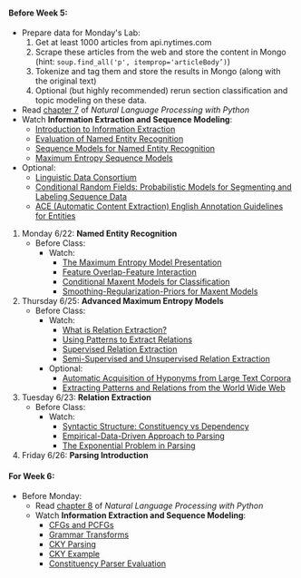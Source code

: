 #### Before Week 5:
+ Prepare data for Monday's Lab:
    1. Get at least 1000 articles from api.nytimes.com
    2. Scrape these articles from the web and store the content in Mongo (hint: `soup.find_all('p', itemprop='articleBody’)`)
    3. Tokenize and tag them and store the results in Mongo (along with the original text)
    4. Optional (but highly recommended) rerun section classification and topic modeling on these data. 
+ Read [chapter 7](http://www.nltk.org/book_1ed/ch07.html) of _Natural Language Processing with Python_
+ Watch **Information Extraction and Sequence Modeling**:
    * [Introduction to Information Extraction](https://class.coursera.org/nlp/lecture/61)
    * [Evaluation of Named Entity Recognition](https://class.coursera.org/nlp/lecture/132)
    * [Sequence Models for Named Entity Recognition](https://class.coursera.org/nlp/lecture/59)
    * [Maximum Entropy Sequence Models](https://class.coursera.org/nlp/lecture/133)
+ Optional: 
    * [Linguistic Data Consortium](https://www.ldc.upenn.edu/)
    * [Conditional Random Fields: Probabilistic Models for Segmenting and Labeling Sequence Data](http://repository.upenn.edu/cgi/viewcontent.cgi?article=1162&context=cis_papers)
    * [ACE (Automatic Content Extraction) English Annotation Guidelines for Entities](https://www.ldc.upenn.edu/sites/www.ldc.upenn.edu/files/english-entities-guidelines-v6.6.pdf)

1. Monday 6/22: **Named Entity Recognition**
    - Before Class:
        - Watch:
            - [The Maximum Entropy Model Presentation](https://class.coursera.org/nlp/lecture/148)
            - [Feature Overlap-Feature Interaction](https://class.coursera.org/nlp/lecture/135)
            - [Conditional Maxent Models for Classification](https://class.coursera.org/nlp/lecture/147)
            - [Smoothing-Regularization-Priors for Maxent Models](https://class.coursera.org/nlp/lecture/136)
3. Thursday 6/25: **Advanced Maximum Entropy Models**
    - Before Class:
        - Watch:
            - [What is Relation Extraction?](https://class.coursera.org/nlp/lecture/138)
            - [Using Patterns to Extract Relations](https://class.coursera.org/nlp/lecture/139)
            - [Supervised Relation Extraction](https://class.coursera.org/nlp/lecture/140)
            - [Semi-Supervised and Unsupervised Relation Extraction](https://class.coursera.org/nlp/lecture/141)
        + Optional: 
            * [Automatic Acquisition of Hyponyms from Large Text Corpora](http://acl-arc.comp.nus.edu.sg/archives/acl-arc-090501d3/data/pdf/anthology-PDF/C/C92/C92-2082.pdf)
            * [Extracting Patterns and Relations from the World Wide Web](http://ilpubs.stanford.edu:8090/421/1/1999-65.pdf)
2. Tuesday 6/23: **Relation Extraction**
    - Before Class:
        - Watch:
            - [Syntactic Structure: Constituency vs Dependency](https://class.coursera.org/nlp/lecture/161)
            - [Empirical-Data-Driven Approach to Parsing](https://class.coursera.org/nlp/lecture/162)
            - [The Exponential Problem in Parsing](https://class.coursera.org/nlp/lecture/163)
4. Friday 6/26: **Parsing Introduction**

#### For Week 6:
- Before Monday:
    + Read [chapter 8](http://www.nltk.org/book_1ed/ch08.html) of _Natural Language Processing with Python_
    + Watch **Information Extraction and Sequence Modeling**:
        * [CFGs and PCFGs](https://class.coursera.org/nlp/lecture/165)
        * [Grammar Transforms](https://class.coursera.org/nlp/lecture/166)
        * [CKY Parsing](https://class.coursera.org/nlp/lecture/167)
        * [CKY Example](https://class.coursera.org/nlp/lecture/168)
        * [Constituency Parser Evaluation](https://class.coursera.org/nlp/lecture/169)
